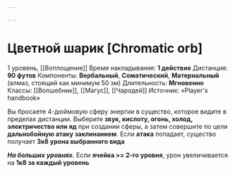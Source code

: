```yaml
---

---
```

# Цветной шарик [Chromatic orb]
1 уровень, [[Воплощение]]
Время накладывания: **1 действие**
Дистанция: **90 футов**
Компоненты: **Вербальный**, **Соматический**, **Материальный** (алмаз, стоящий как минимум 50 зм)
Длительность: **Мгновенно**
Классы: [[Волшебник]], [[Магус]], [[Чародей]]
Источник: «Player's handbook»

Вы бросаете 4-дюймовую сферу энергии в существо, которое видите в пределах дистанции. Выберите **звук, кислоту, огонь, холод, электричество или яд** при создании сферы, а затем совершите по цели **дальнобойную атаку заклинанием**. Если **атака** попадает, существо получает **3к8 урона выбранного вида**

**_На больших уровнях._** Если **ячейка >= 2-го уровня**, урон увеличивается на **1к8 за каждый уровень**